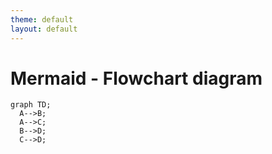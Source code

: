 ```yaml
---
theme: default
layout: default
---
```


# Mermaid - Flowchart diagram

```mermaid
graph TD;
  A-->B;
  A-->C;
  B-->D;
  C-->D;
```
